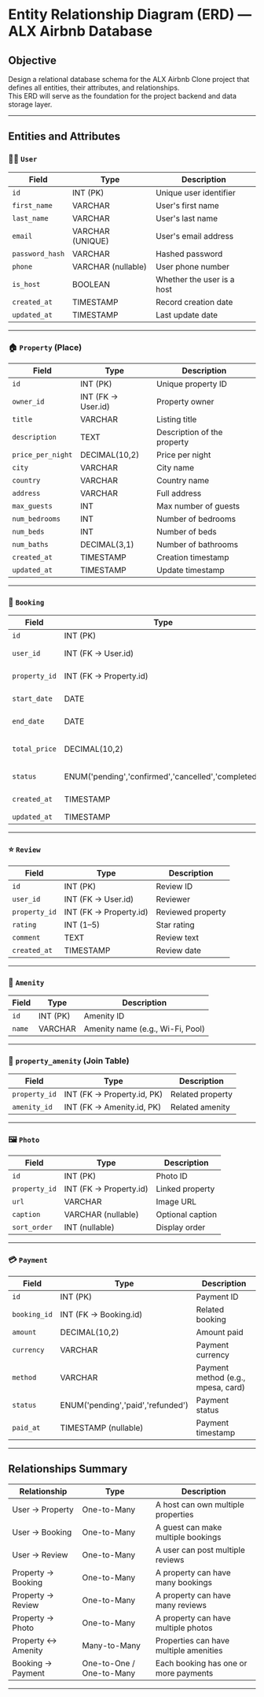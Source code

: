 # Entity Relationship Diagram (ERD) — ALX Airbnb Database

## Objective
Design a relational database schema for the ALX Airbnb Clone project that defines all entities, their attributes, and relationships.  
This ERD will serve as the foundation for the project backend and data storage layer.

---

## Entities and Attributes

### 🧍‍♂️ `User`
| Field | Type | Description |
|--------|------|-------------|
| `id` | INT (PK) | Unique user identifier |
| `first_name` | VARCHAR | User's first name |
| `last_name` | VARCHAR | User's last name |
| `email` | VARCHAR (UNIQUE) | User's email address |
| `password_hash` | VARCHAR | Hashed password |
| `phone` | VARCHAR (nullable) | User phone number |
| `is_host` | BOOLEAN | Whether the user is a host |
| `created_at` | TIMESTAMP | Record creation date |
| `updated_at` | TIMESTAMP | Last update date |

---

### 🏠 `Property` (Place)
| Field | Type | Description |
|--------|------|-------------|
| `id` | INT (PK) | Unique property ID |
| `owner_id` | INT (FK → User.id) | Property owner |
| `title` | VARCHAR | Listing title |
| `description` | TEXT | Description of the property |
| `price_per_night` | DECIMAL(10,2) | Price per night |
| `city` | VARCHAR | City name |
| `country` | VARCHAR | Country name |
| `address` | VARCHAR | Full address |
| `max_guests` | INT | Max number of guests |
| `num_bedrooms` | INT | Number of bedrooms |
| `num_beds` | INT | Number of beds |
| `num_baths` | DECIMAL(3,1) | Number of bathrooms |
| `created_at` | TIMESTAMP | Creation timestamp |
| `updated_at` | TIMESTAMP | Update timestamp |

---

### 🧾 `Booking`
| Field | Type | Description |
|--------|------|-------------|
| `id` | INT (PK) | Booking ID |
| `user_id` | INT (FK → User.id) | Guest who booked |
| `property_id` | INT (FK → Property.id) | Property booked |
| `start_date` | DATE | Check-in date |
| `end_date` | DATE | Check-out date |
| `total_price` | DECIMAL(10,2) | Total booking cost |
| `status` | ENUM('pending','confirmed','cancelled','completed') | Booking status |
| `created_at` | TIMESTAMP | Date created |
| `updated_at` | TIMESTAMP | Last update |

---

### ⭐ `Review`
| Field | Type | Description |
|--------|------|-------------|
| `id` | INT (PK) | Review ID |
| `user_id` | INT (FK → User.id) | Reviewer |
| `property_id` | INT (FK → Property.id) | Reviewed property |
| `rating` | INT (1–5) | Star rating |
| `comment` | TEXT | Review text |
| `created_at` | TIMESTAMP | Review date |

---

### 🧩 `Amenity`
| Field | Type | Description |
|--------|------|-------------|
| `id` | INT (PK) | Amenity ID |
| `name` | VARCHAR | Amenity name (e.g., Wi-Fi, Pool) |

---

### 🔗 `property_amenity` (Join Table)
| Field | Type | Description |
|--------|------|-------------|
| `property_id` | INT (FK → Property.id, PK) | Related property |
| `amenity_id` | INT (FK → Amenity.id, PK) | Related amenity |

---

### 🖼️ `Photo`
| Field | Type | Description |
|--------|------|-------------|
| `id` | INT (PK) | Photo ID |
| `property_id` | INT (FK → Property.id) | Linked property |
| `url` | VARCHAR | Image URL |
| `caption` | VARCHAR (nullable) | Optional caption |
| `sort_order` | INT (nullable) | Display order |

---

### 💳 `Payment`
| Field | Type | Description |
|--------|------|-------------|
| `id` | INT (PK) | Payment ID |
| `booking_id` | INT (FK → Booking.id) | Related booking |
| `amount` | DECIMAL(10,2) | Amount paid |
| `currency` | VARCHAR | Payment currency |
| `method` | VARCHAR | Payment method (e.g., mpesa, card) |
| `status` | ENUM('pending','paid','refunded') | Payment status |
| `paid_at` | TIMESTAMP (nullable) | Payment timestamp |

---

## Relationships Summary

| Relationship | Type | Description |
|---------------|------|-------------|
| User → Property | One-to-Many | A host can own multiple properties |
| User → Booking | One-to-Many | A guest can make multiple bookings |
| User → Review | One-to-Many | A user can post multiple reviews |
| Property → Booking | One-to-Many | A property can have many bookings |
| Property → Review | One-to-Many | A property can have many reviews |
| Property → Photo | One-to-Many | A property can have multiple photos |
| Property ↔ Amenity | Many-to-Many | Properties can have multiple amenities |
| Booking → Payment | One-to-One / One-to-Many | Each booking has one or more payments |

---